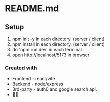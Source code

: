 # README.md

## Setup

1. npm init -y in each directory. (server / client)
2. npm install in each directory. (server / client)
3. do 'npm run dev' in each terminal 
4. open http://localhost/5173 in browser

### Created with 
- Frontend - react/vite
- Backend - node/express
- 3rd-party - auth0 and google search api.
- :banana::gorilla: 